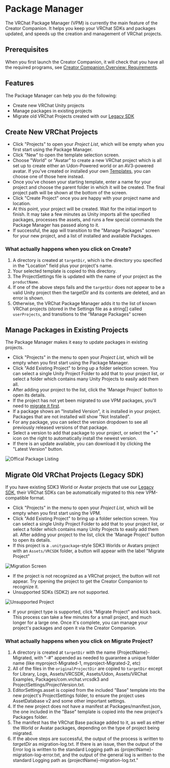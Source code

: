 # Package Manager

The VRChat Package Manager (VPM) is currently the main feature of the Creator Companion. It helps you keep your VRChat SDKs and packages updated, and speeds up the creation and management of VRChat projects.

## Prerequisites
When you first launch the Creator Companion, it will check that you have all the required programs, see [Creator Companion Overview: Requirements](/#requirements).

## Features
The Package Manager can help you do the following:
* Create new VRChat Unity projects
* Manage packages in existing projects
* Migrate old VRChat Projects created with our [Legacy SDK](https://vcc.docs.vrchat.com/legacy-sdk)

## Create New VRChat Projects
* Click "Projects" to open your *Project List*, which will be empty when you first start using the Package Manager.
* Click "New" to open the template selection screen.
* Choose "World" or "Avatar" to create a new VRChat project which is all set up to create either an Udon-Powered world or an AV3-powered avatar. If you've created or installed your own [Templates](templates), you can choose one of those here instead.
* Once you've chosen your starting template, enter a name for your project and choose the parent folder in which it will be created. The final project path will be shown at the bottom of the screen. 
* Click "Create Project" once you are happy with your project name and location.
* At this point, your project will be created. Wait for the initial import to finish. It may take a few minutes as Unity imports all the specified packages, processes the assets, and runs a few special commands the Package Manager has passed along to it.
* If successful, the app will transition to the "Manage Packages" screen for your new project, and a list of installed and available Packages.


### What actually happens when you click on Create?
1. A directory is created at `targetDir`, which is the directory you specified in the "Location" field plus your project's name.
2. Your selected template is copied to this directory.
3. The ProjectSettings file is updated with the name of your project as the `productName`.
4. If one of the above steps fails and the `targetDir` does not appear to be a valid Unity project then the targetDir and its contents are deleted, and an error is shown.
5. Otherwise, the VRChat Package Manager adds it to the list of known VRChat projects (stored in the Settings file as a string[] called `userProjects`, and transitions to the "Manage Packages" screen

## Manage Packages in Existing Projects
The Package Manager makes it easy to update packages in existing projects.
* Click "Projects" in the menu to open your *Project List*, which will be empty when you first start using the Package Manager.
* Click "Add Existing Project" to bring up a folder selection screen. You can select a single Unity Project Folder to add that to your project list, or select a folder which contains many Unity Projects to easily add them all.
* After adding your project to the list, click the 'Manage Project' button to open its details.
* If the project has not yet been migrated to use VPM packages, you'll need to [migrate it first](#migrate-older-vrchat-projects).
* If a package shows an "Installed Version", it is installed in your project. Packages that are not installed will show "Not Installed".
* For any package, you can select the version dropdown to see all previously released versions of that package.
* Select a version to add that package to your project, or select the "+" icon on the right to automatically install the newest version.
* If there is an update available, you can download it by clicking the "Latest Version" button.

![Offical Package Listing](/images/official-packages.png)

## Migrate Old VRChat Projects (Legacy SDK)
If you have existing SDK3 World or Avatar projects that use our [Legacy SDK](https://vcc.docs.vrchat.com/legacy-sdk), their VRChat SDKs can be automatically migrated to this new VPM-compatible format.

* Click "Projects" in the menu to open your *Project List*, which will be empty when you first start using the VPM.
* Click "Add Existing Project" to bring up a folder selection screen. You can select a single Unity Project Folder to add that to your project list, or select a folder which contains many Unity Projects to easily add them all.
After adding your project to the list, click the 'Manage Project' button to open its details.
* If this project is a `.unitypackage`-style SDK3 Worlds or Avatars project with an `Assets/VRCSDK` folder, a button will appear with the label "Migrate Project"

![Migration Screen](/images/migrate-button.png)

* If the project is not recognized as a VRChat project, the button will not appear. Try opening the project to get the Creator Companion to recognize it.
* Unsupported SDKs (SDK2) are not supported. 

![Unsupported Project](/images/unsupported-project.png)

* If your project type is supported, click "Migrate Project" and kick back. This process can take a few minutes for a small project, and much longer for a large one. Once it's complete, you can manage your project's packages and open it via the Creator Companion.

### What actually happens when you click on Migrate Project?
1. A directory is created at `targetDir` with the name {ProjectName}-Migrated, with "-#" appended as needed to guarantee a unique folder name (like myproject-Migrated-1, myproject-Migrated-2, etc)
2. All of the files in the `originalProjectDir` are copied to `targetDir` except for Library, Logs, Assets/VRCSDK, Assets/Udon, Assets/VRChat Examples, Packages/com.vrchat.vrcsdk3 and ProjectSettings/ProjectVersion.txt.
3. EditorSettings.asset is copied from the included "Base" template into the new project's ProjectSettings folder, to ensure the project uses AssetDatabase v2 and some other important settings.
4. If the new project does not have a manifest at Packages/manifest.json, the one included in the "Base" template is copied into the new project's Packages folder.
5. The manifest has the VRChat Base package added to it, as well as either the World or Avatar packages, depending on the type of project being migrated.
6. If the above steps are successful, the output of the process is written to *targetDir* as migration-log.txt. If there is an issue, then the output of the Error log is written to the standard Logging path as {projectName}-migration-log-error.txt, and the output of the general log is written to the standard Logging path as {projectName}-migration-log.txt."
